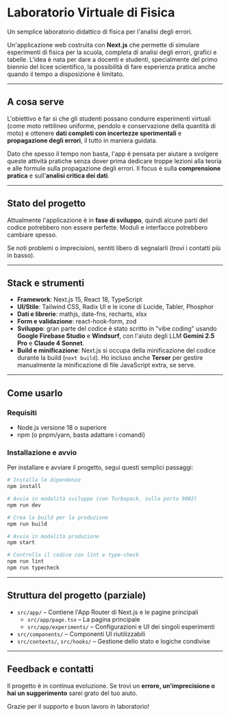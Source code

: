 # Laboratorio Virtuale di Fisica

Un semplice laboratorio didattico di fisica per l'analisi degli errori.

Un'applicazione web costruita con **Next.js** che permette di simulare esperimenti di fisica per la scuola, completa di analisi degli errori, grafici e tabelle. L'idea è nata per dare a docenti e studenti, specialmente del primo biennio del licee scientifico, la possibilità di fare esperienza pratica anche quando il tempo a disposizione è limitato.

-----

## A cosa serve

L'obiettivo è far sì che gli studenti possano condurre esperimenti virtuali (come moto rettilineo uniforme, pendolo e conservazione della quantità di moto) e ottenere **dati completi con incertezze sperimentali** e **propagazione degli errori**, il tutto in maniera guidata.

Dato che spesso il tempo non basta, l'app è pensata per aiutare a svolgere queste attività pratiche senza dover prima dedicare troppe lezioni alla teoria e alle formule sulla propagazione degli errori. Il focus è sulla **comprensione pratica** e sull'**analisi critica dei dati**.

-----

## Stato del progetto

Attualmente l'applicazione è in **fase di sviluppo**, quindi alcune parti del codice potrebbero non essere perfette. Moduli e interfacce potrebbero cambiare spesso.

Se noti problemi o imprecisioni, sentiti libero di segnalarli (trovi i contatti più in basso).

-----

## Stack e strumenti

  * **Framework**: Next.js 15, React 18, TypeScript
  * **UI/Stile**: Tailwind CSS, Radix UI e le icone di Lucide, Tabler, Phosphor
  * **Dati e librerie**: mathjs, date-fns, recharts, xlsx
  * **Form e validazione**: react-hook-form, zod
  * **Sviluppo**: gran parte del codice è stato scritto in "vibe coding" usando **Google Firebase Studio** e **Windsurf**, con l'aiuto degli LLM **Gemini 2.5 Pro** e **Claude 4 Sonnet**.
  * **Build e minificazione**: Next.js si occupa della minificazione del codice durante la build (`next build`). Ho incluso anche **Terser** per gestire manualmente la minificazione di file JavaScript extra, se serve.

-----

## Come usarlo

### Requisiti

  * Node.js versione 18 o superiore
  * npm (o pnpm/yarn, basta adattare i comandi)

### Installazione e avvio

Per installare e avviare il progetto, segui questi semplici passaggi:

```bash
# Installa le dipendenze
npm install

# Avvia in modalità sviluppo (con Turbopack, sulla porta 9002)
npm run dev

# Crea la build per la produzione
npm run build

# Avvia in modalità produzione
npm start

# Controlla il codice con lint e type-check
npm run lint
npm run typecheck
```

-----

## Struttura del progetto (parziale)

  * `src/app/` – Contiene l'App Router di Next.js e le pagine principali
      * `src/app/page.tsx` – La pagina principale
      * `src/app/experiments/` – Configurazioni e UI dei singoli esperimenti
  * `src/components/` – Componenti UI riutilizzabili
  * `src/contexts/`, `src/hooks/` – Gestione dello stato e logiche condivise

-----

## Feedback e contatti

Il progetto è in continua evoluzione. Se trovi un **errore, un'imprecisione o hai un suggerimento** sarei grato del tuo aiuto.

Grazie per il supporto e buon lavoro in laboratorio!

